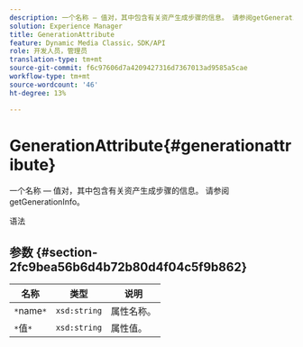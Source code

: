 ```yaml
---
description: 一个名称 — 值对，其中包含有关资产生成步骤的信息。 请参阅getGenerationInfo。
solution: Experience Manager
title: GenerationAttribute
feature: Dynamic Media Classic，SDK/API
role: 开发人员，管理员
translation-type: tm+mt
source-git-commit: f6c97606d7a4209427316d7367013ad9585a5cae
workflow-type: tm+mt
source-wordcount: '46'
ht-degree: 13%

---
```



# GenerationAttribute{#generationattribute}

一个名称 — 值对，其中包含有关资产生成步骤的信息。 请参阅getGenerationInfo。

语法

## 参数 {#section-2fc9bea56b6d4b72b80d4f04c5f9b862}

| 名称 | 类型 | 说明 |
|---|---|---|
| `*`name`*` | `xsd:string` | 属性名称。 |
| `*`值`*` | `xsd:string` | 属性值。 |

